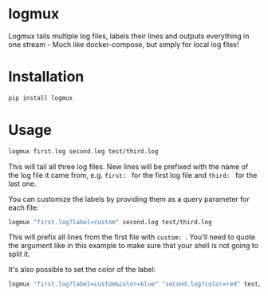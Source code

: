 # logmux
Logmux tails multiple log files, labels their lines and outputs everything in
one stream - Much like docker-compose, but simply for local log files!

# Installation

```bash
pip install logmux

```

# Usage

```bash
logmux first.log second.log test/third.log

```

This will tail all three log files. New lines will be prefixed with the name of
the log file it came from, e.g. `first: ` for the first log file and `third: `
for the last one.

You can customize the labels by providing them as a query parameter for each
file:

```bash
logmux "first.log?label=custom" second.log test/third.log

```

This will prefix all lines from the first file with `custom: `. You'll need to
quote the argument like in this example to make sure that your shell is not
going to split it.

It's also possible to set the color of the label:

```bash
logmux "first.log?label=custom&color=blue" "second.log?color=red" test/third.log

```
